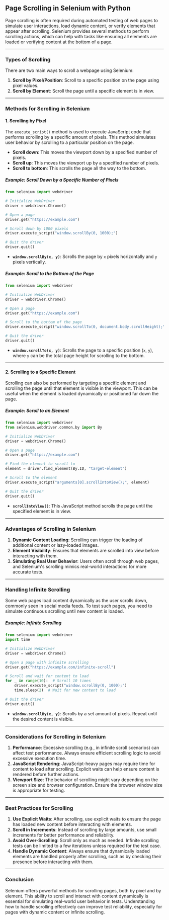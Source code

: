 ## **Page Scrolling in Selenium with Python**

Page scrolling is often required during automated testing of web pages to simulate user interactions, load dynamic content, or verify elements that appear after scrolling. Selenium provides several methods to perform scrolling actions, which can help with tasks like ensuring all elements are loaded or verifying content at the bottom of a page.

---

### **Types of Scrolling**

There are two main ways to scroll a webpage using Selenium:

1. **Scroll by Pixel/Position**: Scroll to a specific position on the page using pixel values.
2. **Scroll by Element**: Scroll the page until a specific element is in view.

---

### **Methods for Scrolling in Selenium**

#### **1. Scrolling by Pixel**

The `execute_script()` method is used to execute JavaScript code that performs scrolling by a specific amount of pixels. This method simulates user behavior by scrolling to a particular position on the page.

- **Scroll down**: This moves the viewport down by a specified number of pixels.
- **Scroll up**: This moves the viewport up by a specified number of pixels.
- **Scroll to bottom**: This scrolls the page all the way to the bottom.

##### **Example: Scroll Down by a Specific Number of Pixels**

```python
from selenium import webdriver

# Initialize WebDriver
driver = webdriver.Chrome()

# Open a page
driver.get("https://example.com")

# Scroll down by 1000 pixels
driver.execute_script("window.scrollBy(0, 1000);")

# Quit the driver
driver.quit()
```

- **`window.scrollBy(x, y)`**: Scrolls the page by `x` pixels horizontally and `y` pixels vertically.

##### **Example: Scroll to the Bottom of the Page**

```python
from selenium import webdriver

# Initialize WebDriver
driver = webdriver.Chrome()

# Open a page
driver.get("https://example.com")

# Scroll to the bottom of the page
driver.execute_script("window.scrollTo(0, document.body.scrollHeight);")

# Quit the driver
driver.quit()
```

- **`window.scrollTo(x, y)`**: Scrolls the page to a specific position (`x`, `y`), where `y` can be the total page height for scrolling to the bottom.

---

#### **2. Scrolling to a Specific Element**

Scrolling can also be performed by targeting a specific element and scrolling the page until that element is visible in the viewport. This can be useful when the element is loaded dynamically or positioned far down the page.

##### **Example: Scroll to an Element**

```python
from selenium import webdriver
from selenium.webdriver.common.by import By

# Initialize WebDriver
driver = webdriver.Chrome()

# Open a page
driver.get("https://example.com")

# Find the element to scroll to
element = driver.find_element(By.ID, "target-element")

# Scroll to the element
driver.execute_script("arguments[0].scrollIntoView();", element)

# Quit the driver
driver.quit()
```

- **`scrollIntoView()`**: This JavaScript method scrolls the page until the specified element is in view.

---

### **Advantages of Scrolling in Selenium**

1. **Dynamic Content Loading**: Scrolling can trigger the loading of additional content or lazy-loaded images.
2. **Element Visibility**: Ensures that elements are scrolled into view before interacting with them.
3. **Simulating Real User Behavior**: Users often scroll through web pages, and Selenium's scrolling mimics real-world interactions for more accurate tests.

---

### **Handling Infinite Scrolling**

Some web pages load content dynamically as the user scrolls down, commonly seen in social media feeds. To test such pages, you need to simulate continuous scrolling until new content is loaded.

##### **Example: Infinite Scrolling**

```python
from selenium import webdriver
import time

# Initialize WebDriver
driver = webdriver.Chrome()

# Open a page with infinite scrolling
driver.get("https://example.com/infinite-scroll")

# Scroll and wait for content to load
for _ in range(10):  # Scroll 10 times
    driver.execute_script("window.scrollBy(0, 1000);")
    time.sleep(2)  # Wait for new content to load

# Quit the driver
driver.quit()
```

- **`window.scrollBy(x, y)`**: Scrolls by a set amount of pixels. Repeat until the desired content is visible.

---

### **Considerations for Scrolling in Selenium**

1. **Performance**: Excessive scrolling (e.g., in infinite scroll scenarios) can affect test performance. Always ensure efficient scrolling logic to avoid excessive execution time.
2. **JavaScript Rendering**: JavaScript-heavy pages may require time for content to load after scrolling. Explicit waits can help ensure content is rendered before further actions.
3. **Viewport Size**: The behavior of scrolling might vary depending on the screen size and browser configuration. Ensure the browser window size is appropriate for testing.

---

### **Best Practices for Scrolling**

1. **Use Explicit Waits**: After scrolling, use explicit waits to ensure the page has loaded new content before interacting with elements.
2. **Scroll in Increments**: Instead of scrolling by large amounts, use small increments for better performance and reliability.
3. **Avoid Over-Scrolling**: Scroll only as much as needed. Infinite scrolling tests can be limited to a few iterations unless required for the test case.
4. **Handle Dynamic Content**: Always ensure that dynamically loaded elements are handled properly after scrolling, such as by checking their presence before interacting with them.

---

### **Conclusion**

Selenium offers powerful methods for scrolling pages, both by pixel and by element. This ability to scroll and interact with content dynamically is essential for simulating real-world user behavior in tests. Understanding how to handle scrolling effectively can improve test reliability, especially for pages with dynamic content or infinite scrolling.
